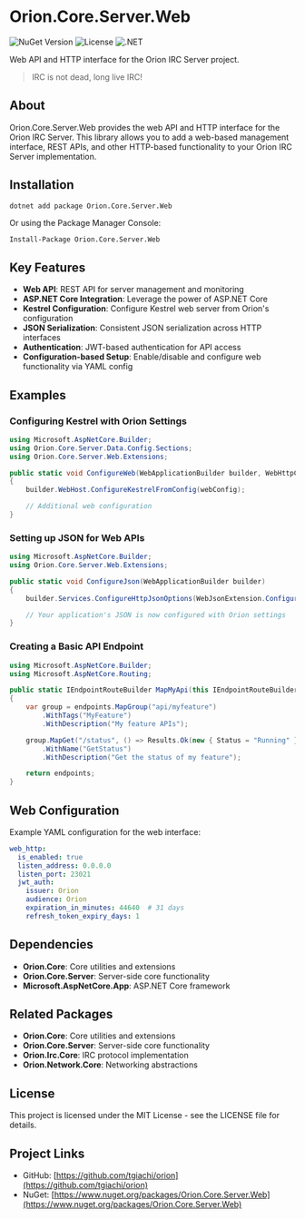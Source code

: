 # Orion.Core.Server.Web

![NuGet Version](https://img.shields.io/nuget/v/Orion.Core.Server.Web)
![License](https://img.shields.io/badge/license-MIT-green)
![.NET](https://img.shields.io/badge/.NET-9.0-purple)

Web API and HTTP interface for the Orion IRC Server project.

> IRC is not dead, long live IRC!

## About

Orion.Core.Server.Web provides the web API and HTTP interface for the Orion IRC Server. This library allows you to add a web-based management interface, REST APIs, and other HTTP-based functionality to your Orion IRC Server implementation.

## Installation

```bash
dotnet add package Orion.Core.Server.Web
```

Or using the Package Manager Console:

```
Install-Package Orion.Core.Server.Web
```

## Key Features

- **Web API**: REST API for server management and monitoring
- **ASP.NET Core Integration**: Leverage the power of ASP.NET Core
- **Kestrel Configuration**: Configure Kestrel web server from Orion's configuration
- **JSON Serialization**: Consistent JSON serialization across HTTP interfaces
- **Authentication**: JWT-based authentication for API access
- **Configuration-based Setup**: Enable/disable and configure web functionality via YAML config

## Examples

### Configuring Kestrel with Orion Settings

```csharp
using Microsoft.AspNetCore.Builder;
using Orion.Core.Server.Data.Config.Sections;
using Orion.Core.Server.Web.Extensions;

public static void ConfigureWeb(WebApplicationBuilder builder, WebHttpConfig webConfig)
{
    builder.WebHost.ConfigureKestrelFromConfig(webConfig);

    // Additional web configuration
}
```

### Setting up JSON for Web APIs

```csharp
using Microsoft.AspNetCore.Builder;
using Orion.Core.Server.Web.Extensions;

public static void ConfigureJson(WebApplicationBuilder builder)
{
    builder.Services.ConfigureHttpJsonOptions(WebJsonExtension.ConfigureWebJson());

    // Your application's JSON is now configured with Orion settings
}
```

### Creating a Basic API Endpoint

```csharp
using Microsoft.AspNetCore.Builder;
using Microsoft.AspNetCore.Routing;

public static IEndpointRouteBuilder MapMyApi(this IEndpointRouteBuilder endpoints)
{
    var group = endpoints.MapGroup("api/myfeature")
        .WithTags("MyFeature")
        .WithDescription("My feature APIs");

    group.MapGet("/status", () => Results.Ok(new { Status = "Running" }))
        .WithName("GetStatus")
        .WithDescription("Get the status of my feature");

    return endpoints;
}
```

## Web Configuration

Example YAML configuration for the web interface:

```yaml
web_http:
  is_enabled: true
  listen_address: 0.0.0.0
  listen_port: 23021
  jwt_auth:
    issuer: Orion
    audience: Orion
    expiration_in_minutes: 44640  # 31 days
    refresh_token_expiry_days: 1
```

## Dependencies

- **Orion.Core**: Core utilities and extensions
- **Orion.Core.Server**: Server-side core functionality
- **Microsoft.AspNetCore.App**: ASP.NET Core framework

## Related Packages

- **Orion.Core**: Core utilities and extensions
- **Orion.Core.Server**: Server-side core functionality
- **Orion.Irc.Core**: IRC protocol implementation
- **Orion.Network.Core**: Networking abstractions

## License

This project is licensed under the MIT License - see the LICENSE file for details.

## Project Links

- GitHub: [https://github.com/tgiachi/orion](https://github.com/tgiachi/orion)
- NuGet: [https://www.nuget.org/packages/Orion.Core.Server.Web](https://www.nuget.org/packages/Orion.Core.Server.Web)
